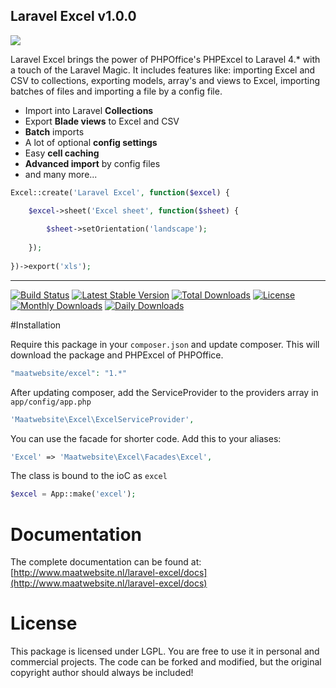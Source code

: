 ## Laravel Excel v1.0.0

[<img src="http://www.maatwebsite.nl/img/excel_banner.jpg"/>](http://www.maatwebsite.nl/laravel-excel/docs)

Laravel Excel brings the power of PHPOffice's PHPExcel to Laravel 4.* with a touch of the Laravel Magic. It includes features like: importing Excel and CSV to collections, exporting models, array's and views to Excel, importing batches of files and importing a file by a config file.

- Import into Laravel **Collections**
- Export **Blade views** to Excel and CSV
- **Batch** imports
- A lot of optional **config settings**
- Easy **cell caching**
- **Advanced import** by config files
- and many more...


```php
Excel::create('Laravel Excel', function($excel) {

    $excel->sheet('Excel sheet', function($sheet) {
  
        $sheet->setOrientation('landscape');
    
    });
  
})->export('xls');
```

---

[![Build Status](https://travis-ci.org/Maatwebsite/laravel4-PHPExcel.svg?branch=develop)](https://travis-ci.org/Maatwebsite/laravel4-PHPExcel)
[![Latest Stable Version](https://poser.pugx.org/maatwebsite/excel/v/stable.png)](https://packagist.org/packages/maatwebsite/excel) [![Total Downloads](https://poser.pugx.org/maatwebsite/excel/downloads.png)](https://packagist.org/packages/maatwebsite/excel)  [![License](https://poser.pugx.org/maatwebsite/excel/license.png)](https://packagist.org/packages/maatwebsite/excel)
[![Monthly Downloads](https://poser.pugx.org/maatwebsite/excel/d/monthly.png)](https://packagist.org/packages/maatwebsite/excel)
[![Daily Downloads](https://poser.pugx.org/maatwebsite/excel/d/daily.png)](https://packagist.org/packages/maatwebsite/excel)

#Installation

Require this package in your `composer.json` and update composer. This will download the package and PHPExcel of PHPOffice.

```php
"maatwebsite/excel": "1.*"
```

After updating composer, add the ServiceProvider to the providers array in `app/config/app.php`

```php
'Maatwebsite\Excel\ExcelServiceProvider',
```

You can use the facade for shorter code. Add this to your aliases:

```php
'Excel' => 'Maatwebsite\Excel\Facades\Excel',
```

The class is bound to the ioC as `excel`

```php
$excel = App::make('excel');
```

# Documentation

The complete documentation can be found at: [http://www.maatwebsite.nl/laravel-excel/docs](http://www.maatwebsite.nl/laravel-excel/docs)


# License

This package is licensed under LGPL. You are free to use it in personal and commercial projects. The code can be forked and modified, but the original copyright author should always be included!
